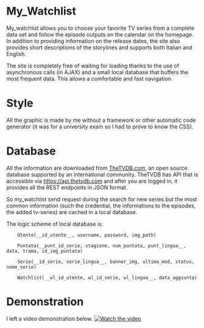 # My_Watchlist

My_watchlist allows you to choose your favorite TV series from a complete data set and follow the episode outputs on the calendar on the homepage. In addition to providing information on the release dates, the site also provides short descriptions of the storylines and supports both Italian and English.

The site is completely free of waiting for loading thanks to the use of asynchronous calls (in AJAX) and a small local database that buffers the most frequent data. This allows a comfortable and fast navigation.

# Style
All the graphic is made by me without a framework or other automatic code generator (it was for a university exam so I had to prove to know the CSS).


# Database
All the information are downloaded from [TheTVDB.com](https://www.thetvdb.com/), an open source database supported by an international community. TheTVDB has API that is accessible via https://api.thetvdb.com and after you are logged in, it provides all the REST endpoints in JSON format.
         
So my_watchlist send request during the search for new series but the most common information (such the credential, the informations to the episodes, the added tv-series) are cached in a local database.

The logic scheme of local database is:
```
	Utente(__id_utente__, username, password, img_path)

	Puntata(__punt_id_serie, stagione, num_puntata, punt_lingua__, data, trama, id_img_puntata)

	Serie(__id_serie, serie_lingua__, banner_img, ultima_mod, status, nome_serie)

	Watchlist(__wl_id_utente, wl_id_serie, wl_lingua__, data_aggiunta) 
```

# Demonstration
I left a video demonstration below.
[![Watch the video](https://drlux.github.io/my_watchlist.JPG)](https://youtu.be/kd1NAzdPOdU)